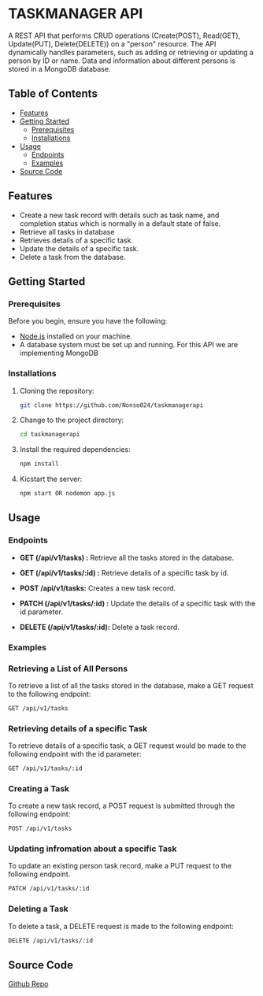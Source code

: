 # TASKMANAGER API

A REST API that performs CRUD operations (Create(POST), Read(GET), Update(PUT), Delete(DELETE)) on a "person" resource. The API dynamically handles parameters, such as adding or retrieving or updating a person by ID or name. Data and information about different persons is stored in a MongoDB database.

## Table of Contents

- [Features](#features)
- [Getting Started](#getting-started)
  - [Prerequisites](#prerequisites)
  - [Installations](#installation)
- [Usage](#usage)
  - [Endpoints](#endpoints)
  - [Examples](#examples)
- [Source Code](#source-code)

## Features

- Create a new task record with details such as task name, and completion status which is normally in a default state of false.
- Retrieve all tasks in database
- Retrieves details of a specific task.
- Update the details of a specific task.
- Delete a task from the database.

## Getting Started

### Prerequisites

Before you begin, ensure you have the following:

- [Node.js](https://nodejs.org/) installed on your machine.
- A database system must be set up and running. For this API we are implementing MongoDB

### Installations

1. Cloning the repository:

   ```bash
   git clone https://github.com/Nonso024/taskmanagerapi
   ```

2. Change to the project directory:

   ```bash
   cd taskmanagerapi
   ```

3. Install the required dependencies:

   ```bash
   npm install
   ```

4. Kicstart the server:

   ```bash
   npm start OR nodemon app.js
   ```

## Usage

### Endpoints

- **GET (/api/v1/tasks) :** Retrieve all the tasks stored in the database.

- **GET (/api/v1/tasks/:id) :** Retrieve details of a specific task by id.

- **POST /api/v1/tasks:** Creates a new task record.

- **PATCH (/api/v1/tasks/:id) :** Update the details of a specific task with the id parameter.

- **DELETE (/api/v1/tasks/:id):** Delete a task record.

### Examples

### Retrieving a List of All Persons

To retrieve a list of all the tasks stored in the database, make a GET request to the following endpoint:

```bash
GET /api/v1/tasks
```

### Retrieving details of a specific Task

To retrieve details of a specific task, a GET request would be made to the following endpoint with the id parameter:

```bash
GET /api/v1/tasks/:id
```

### Creating a Task

To create a new task record, a POST request is submitted through the following endpoint:

```bash
POST /api/v1/tasks
```

### Updating infromation about a specific Task

To update an existing person task record, make a PUT request to the following endpoint.

```bash
PATCH /api/v1/tasks/:id
```

### Deleting a Task

To delete a task, a DELETE request is made to the following endpoint:

```bash
DELETE /api/v1/tasks/:id
```

## Source Code

[Github Repo](https://github.com/Nonso024/taskmanagerapi)
